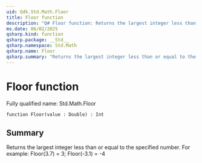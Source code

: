 ```yaml
---
uid: Qdk.Std.Math.Floor
title: Floor function
description: "Q# Floor function: Returns the largest integer less than or equal to the specified number. For example: Floor(3.7) = 3; Floor(-3.1) = -4"
ms.date: 06/02/2025
qsharp.kind: function
qsharp.package: __Std__
qsharp.namespace: Std.Math
qsharp.name: Floor
qsharp.summary: "Returns the largest integer less than or equal to the specified number. For example: Floor(3.7) = 3; Floor(-3.1) = -4"
---
```


# Floor function

Fully qualified name: Std.Math.Floor

```qsharp
function Floor(value : Double) : Int
```

## Summary
Returns the largest integer less than or equal to the specified number.
For example: Floor(3.7) = 3; Floor(-3.1) = -4
